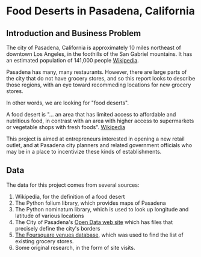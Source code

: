 # Food Deserts in Pasadena, California

## Introduction and Business Problem

The city of Pasadena, California is approximately 10 miles
northeast of downtown Los Angeles, in the foothills of the
San Gabriel mountains. It has an estimated population of
141,000 people [Wikipedia](https://en.wikipedia.org/wiki/Pasadena,_California).

Pasadena has many, many restaurants. However, there are large parts 
of the city that do not have grocery stores, and so this report 
looks to describe those regions, with an eye toward recommeding
locations for new grocery stores.

In other words, we are looking for "food deserts".

A food desert is "... an area that has limited access
to affordable and nutritious food, in contrast with an
area with higher access to supermarkets or vegetable shops
with fresh foods". [Wikipedia](https://en.wikipedia.org/wiki/Food_desert)

This project is aimed at entrepreneurs interested in opening a new retail
outlet, and at Pasadena city planners and related government officials
who may be in a place to incentivize these kinds of establishments. 

## Data

The data for this project comes from several sources:

1. Wikipedia, for the definition of a food desert
2. The Python folium library, which provides maps of Pasadena
3. The Python nominatum library, which is used
   to look up longitude and latitude of various locations
4. The City of Pasadena's 
   [Open Data web site](https://data.cityofpasadena.net)
   which has files that precisely define the city's 
   borders
5. [The Foursquare venues database](https://developer.foursquare.com/docs/api-reference/venues/search/),
   which was used to find the list of existing grocery
   stores.
6. Some original research, in the form of site visits. 